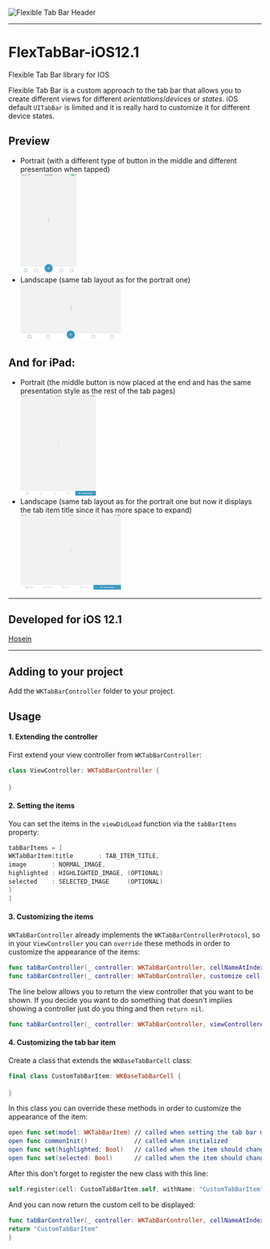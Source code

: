 ![Flexible Tab Bar Header](.repo/flexible-tab-bar-header.png)

---

# FlexTabBar-iOS12.1
Flexible Tab Bar library for IOS

Flexible Tab Bar is a custom approach to the tab bar that allows you to create different views for different *orientations*/*devices* or *states*. iOS default `UITabBar` is limited and it is really hard to customize it for different device states.

## Preview
- Portrait (with a different type of button in the middle and different presentation when tapped)
<br>![](Images/iphone_p.png)
- Landscape (same tab layout as for the portrait one)
<br>![](Images/iphone_l.png)

## And for iPad:
- Portrait (the middle button is now placed at the end and has the same presentation style as the rest of the tab pages)
<br>![](Images/ipad_p.png)
- Landscape (same tab layout as for the portrait one but now it displays the tab item title since it has more space to expand)
<br>![](Images/ipad_l.png)

---
## Developed for iOS 12.1
[Hosein](https://github.com/h-o-sein)

---

## Adding to your project

Add the `WKTabBarController` folder to your project.

## Usage

#### 1. Extending the controller
First extend your view controller from `WKTabBarController`:

```swift
class ViewController: WKTabBarController {

}
```
#### 2. Setting the items
You can set the items in the `viewDidLoad` function via the `tabBarItems` property:

```swift
tabBarItems = [
WKTabBarItem(title       : TAB_ITEM_TITLE,
image       : NORMAL_IMAGE,
highlighted : HIGHLIGHTED_IMAGE, (OPTIONAL)
selected    : SELECTED_IMAGE     (OPTIONAL)
)
]
```

#### 3. Customizing the items
`WKTabBarController` already implements the `WKTabBarControllerProtocol`, so in your `ViewController` you can `override` these methods in order to customize the appearance of the items:

```swift
func tabBarController(_ controller: WKTabBarController, cellNameAtIndex index: Int) -> WKTabBarCellName
func tabBarController(_ controller: WKTabBarController, customize cell: WKBaseTabBarCell, with item: WKTabBarItem, at index: Int)
```

The line below allows you to return the view controller that you want to be shown. If you decide you want to do something that doesn't implies showing a controller just do you thing and then `return nil`.
```swift
func tabBarController(_ controller: WKTabBarController, viewControllerAtIndex index: Int) -> UIViewController?
```

#### 4. Customizing the tab bar item

Create a class that extends the `WKBaseTabBarCell` class:
```swift
final class CustomTabBarItem: WKBaseTabBarCell {

}
```

In this class you can override these methods in order to customize the appearance of the item:
```swift
open func set(model: WKTabBarItem) // called when setting the tab bar model
open func commonInit()             // called when initialized
open func set(highlighted: Bool)   // called when the item should change its appearance on highlighted
open func set(selected: Bool)      // called when the item should change its appearance on selected
```

After this don't forget to register the new class with this line:
```swift
self.register(cell: CustomTabBarItem.self, withName: "CustomTabBarItem")
```

And you can now return the custom cell to be displayed:
```swift
func tabBarController(_ controller: WKTabBarController, cellNameAtIndex index: Int) -> WKTabBarCellName {
return "CustomTabBarItem"
}
```




